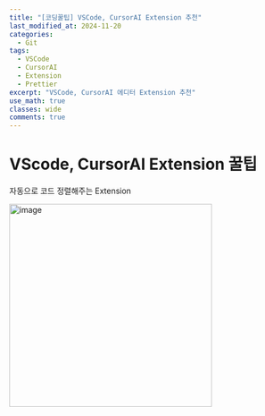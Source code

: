 ```yaml
---
title: "[코딩꿀팁] VSCode, CursorAI Extension 추천"
last_modified_at: 2024-11-20
categories:
  - Git
tags:
  - VSCode
  - CursorAI
  - Extension
  - Prettier
excerpt: "VSCode, CursorAI 에디터 Extension 추천"
use_math: true
classes: wide
comments: true
---
```


# VScode, CursorAI Extension 꿀팁

자동으로 코드 정렬해주는 Extension

<img width="363" alt="image" src="https://github.com/user-attachments/assets/b304948c-63e8-43ae-8fe2-de151f28b406">




